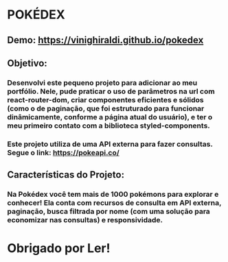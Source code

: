 # POKÉDEX

## Demo: https://vinighiraldi.github.io/pokedex

## Objetivo:

### Desenvolvi este pequeno projeto para adicionar ao meu portfólio. Nele, pude praticar o uso de parâmetros na url com react-router-dom, criar componentes eficientes e sólidos (como o de paginação, que foi estruturado para funcionar dinâmicamente, conforme a página atual do usuário), e ter o meu primeiro contato com a biblioteca styled-components.

### Este projeto utiliza de uma API externa para fazer consultas. Segue o link: https://pokeapi.co/

## Características do Projeto:

### Na Pokédex você tem mais de 1000 pokémons para explorar e conhecer! Ela conta com recursos de consulta em API externa, paginação, busca filtrada por nome (com uma solução para economizar nas consultas) e responsividade.

# Obrigado por Ler!
